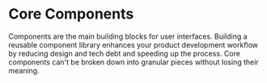 # Core Components

Components are the main building blocks for user interfaces. Building a reusable component library enhances your product development workflow by reducing design and tech debt and speeding up the process. Core components can't be broken down into granular pieces without losing their meaning.
